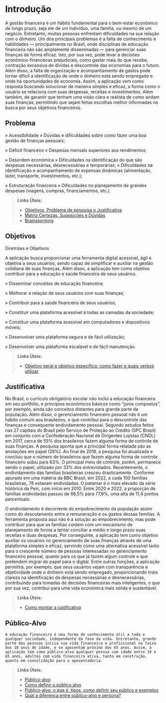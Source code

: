 # Introdução

A gestão financeira é um hábito fundamental para o bem-estar econômico de longo prazo, seja ele de um indivíduo, uma família, ou mesmo de um negócio. Entretanto, muitas pessoas enfrentam dificuldades na sua relação com o dinheiro. Um dos principais problemas é a falta de conhecimento e habilidades — principalmente no Brasil, onde disciplinas de educação financeira não são amplamente disseminadas — para gerenciar suas finanças de forma eficaz. Isto, por sua vez, pode levar a decisões econômico-financeiras prejudiciais, como gastar mais do que recebe, contração excessiva de dívidas e descontrole das economias para o futuro. Além disso, a falta de organização e acompanhamento de gastos pode tornar difícil a identificação de onde o dinheiro está sendo empregado e onde há oportunidades de economia.
Assim, a aplicação vem como resposta buscando solucionar de maneira simples e eficaz, a forma como o usuário se relaciona com suas despesas, receitas e investimentos. Além também, de garantir que tenham uma visão clara e realista de como andam suas finanças, permitindo que sejam feitas escolhas melhor informadas na busca por seus objetivos financeiros.

## Problema
» Acessibilidade
» Dúvidas e dificuldades sobre como fazer uma boa gestão de finanças pessoais;

» Déficit financeiro
» Despesas mensais superiores aos rendimentos;

» Desordem econômica
» Dificuldades na identificação do que são despesas necessárias, desnecessárias e temporárias;
» Dificuldades na identificação e acompanhamento de expensas dinâmicas (alimentação, lazer, transporte, investimentos, etc.);

» Estruturação financeira
» Dificuldades no planejamento de grandes despesas (viagens, compras, financiamentos, etc.).

> **Links Úteis**:
> - [Objetivos, Problema de pesquisa e Justificativa](https://medium.com/@versioparole/objetivos-problema-de-pesquisa-e-justificativa-c98c8233b9c3)
> - [Matriz Certezas, Suposições e Dúvidas](https://medium.com/educa%C3%A7%C3%A3o-fora-da-caixa/matriz-certezas-suposi%C3%A7%C3%B5es-e-d%C3%BAvidas-fa2263633655)
> - [Brainstorming](https://www.euax.com.br/2018/09/brainstorming/)

## Objetivos

Diretrizes e Objetivos

A aplicação busca proporcionar uma ferramenta digital acessível, ágil e objetiva a seus usuários, sendo capaz de simplificar e auxiliar na gestão cotidiana de suas finanças. Além disso, a aplicação tem como objetivo contribuir para a educação e saúde financeira de seus usuários.

»  Disseminar conceitos de educação financeira;

»  Melhorar a relação de seus usuários com suas finanças;

»  Contribuir para a saúde financeira de seus usuários;

»  Constituir uma plataforma acessível à todas as camadas da sociedade;

»  Constituir uma plataforma acessível em computadores e dispositivos móveis;

»  Desenvolver uma plataforma segura e de fácil utilização;

»  Desenvolver uma plataforma escalável e de fácil manutenção.

 
> **Links Úteis**:
> - [Objetivo geral e objetivo específico: como fazer e quais verbos utilizar](https://blog.mettzer.com/diferenca-entre-objetivo-geral-e-objetivo-especifico/)

## Justificativa
No Brasil, o currículo obrigatório escolar não inclui a educação financeira em seu portfólio, e princípios econômicos básicos como “juros compostos”, por exemplo, ainda são conceitos distantes para grande parte da população. Além disso, o gerenciamento financeiro pessoal não é um hábito comum aos brasileiros, o que contribui para o descontrole das finanças e consequente endividamento pessoal.
	Segundo estudos feitos nas 27 capitais do Brasil pelo Serviço de Proteção ao Crédito (SPC Brasil) em conjunto com a Confederação Nacional de Dirigentes Lojistas (CNDL) em 2017, cerca de 55% dos brasileiros fazem alguma forma de controle de suas finanças. A pesquisa aponta que a principal forma relatada são as anotações em papel (28%). 
Ao final de 2018, a pesquisa foi atualizada e concluiu que o número de brasileiros que fazem alguma forma de controle financeiro subiu para 63%. O principal meio de controle, porém, permanece sendo o papel, utilizado por 33% dos entrevistados.
Recentemente, o endividamento das famílias brasileiras cresceu drasticamente. Conforme apurado em uma matéria da BBC Brasil, em 2022, a cada 100 famílias brasileiras, 78 estavam endividadas. O patamar é o mais elevado da série histórica da Peic, com início em 2010. Entre 2020 e 2022, a proporção de famílias endividadas passou de 66,5% para 77,9%, uma alta de 11,4 pontos percentuais.

O endividamento é decorrente do empobrecimento da população assim como do descolamento entre a remuneração e os gastos dessas famílias. A ferramenta proposta aqui não é a solução ao empobrecimento, mas pode contribuir para que as famílias contem com um mecanismo de planejamento de forma a tentar conciliar a médio e longo prazo suas receitas e duas despesas.
	Por conseguinte, a aplicação tem como objetivo auxiliar os usuários no gerenciamento de suas finanças através de uma plataforma simples e eficaz, servindo como uma alternativa acessível tanto para o crescente número de pessoas interessadas no gerenciamento financeiro pessoal, quanto para os que já fazem algum controle e que pretendem migrar do papel para o digital.
Entre outras funções, a aplicação permitirá, por exemplo, que seus usuários vejam com transparência e objetividade onde o dinheiro está sendo empregado, proporcionando mais clareza na identificação de despesas necessárias e desnecessárias, contribuindo para tomadas de decisões financeiras mais inteligentes, o que por sua vez, contribui para uma vida econômica mais sólida e sustentável.



> **Links Úteis**:
> - [Como montar a justificativa](https://guiadamonografia.com.br/como-montar-justificativa-do-tcc/)

## Público-Alvo

	A educação financeira é uma forma de conhecimento útil a toda e qualquer sociedade, independente da fase da vida. Entretanto, grande parte das pessoas inicia sua vida financeira e profissional na faixa dos 18 anos de idade, e se aposentam próximo dos 65 anos. Assim, a aplicação tem como público-alvo qualquer pessoa com idade entre 18 e 65 anos, adultos com vida financeira ativa, tanto em construção, quanto em consolidação para a aposentadoria.

> **Links Úteis**:
> - [Público-alvo](https://blog.hotmart.com/pt-br/publico-alvo/)
> - [Como definir o público alvo](https://exame.com/pme/5-dicas-essenciais-para-definir-o-publico-alvo-do-seu-negocio/)
> - [Público-alvo: o que é, tipos, como definir seu público e exemplos](https://klickpages.com.br/blog/publico-alvo-o-que-e/)
> - [Qual a diferença entre público-alvo e persona?](https://rockcontent.com/blog/diferenca-publico-alvo-e-persona/)
